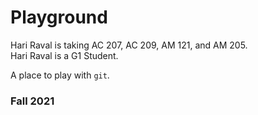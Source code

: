 # Playground

Hari Raval is taking AC 207, AC 209, AM 121, and AM 205.  
Hari Raval is a G1 Student.

A place to play with `git`.

### Fall 2021
